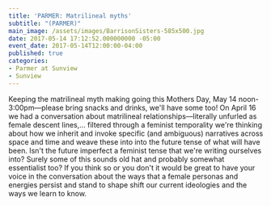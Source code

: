 ```yaml
---
title: 'PARMER: Matrilineal myths'
subtitle: "(PARMER)"
main_image: /assets/images/BarrisonSisters-585x500.jpg
date: 2017-05-14 17:12:52.000000000 -05:00
event_date: 2017-05-14T12:00:00-04:00
published: true
categories:
- Parmer at Sunview
- Sunview
---
```

<p>Keeping the matrilineal myth making going this Mothers Day, May 14 noon-3:00pm—please bring snacks and drinks, we'll have some too! On April 16 we had a conversation about matrilineal relationships—literally unfurled as female descent lines,... filtered through a feminist temporality we're thinking about how we inherit and invoke specific (and ambiguous) narratives across space and time and weave these into into the future tense of what will have been. Isn't the future imperfect a feminist tense that we're writing ourselves into? Surely some of this sounds old hat and probably somewhat essentialist too? If you think so or you don't it would be great to have your voice in the conversation about the ways that a female personas and energies persist and stand to shape shift our current ideologies and the ways we learn to know.</p>
